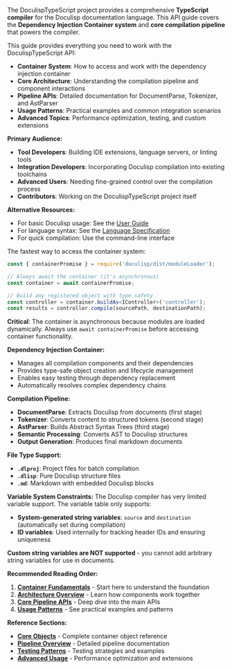 <!-- (dl (section-meta Introduction)) -->

The DoculispTypeScript project provides a comprehensive **TypeScript compiler** for the Doculisp documentation language. This API guide covers the **Dependency Injection Container system** and **core compilation pipeline** that powers the compiler.

<!-- (dl (# What This Guide Covers)) -->

This guide provides everything you need to work with the DoculispTypeScript API:

- **Container System**: How to access and work with the dependency injection container
- **Core Architecture**: Understanding the compilation pipeline and component interactions  
- **Pipeline APIs**: Detailed documentation for DocumentParse, Tokenizer, and AstParser
- **Usage Patterns**: Practical examples and common integration scenarios
- **Advanced Topics**: Performance optimization, testing, and custom extensions

<!-- (dl (# Who Should Use This Guide)) -->

**Primary Audience:**
- **Tool Developers**: Building IDE extensions, language servers, or linting tools
- **Integration Developers**: Incorporating Doculisp compilation into existing toolchains
- **Advanced Users**: Needing fine-grained control over the compilation process
- **Contributors**: Working on the DoculispTypeScript project itself

**Alternative Resources:**
- For basic Doculisp usage: See the [User Guide](../user-guide/_main.md)
- For language syntax: See the [Language Specification](../../Lang/AI-Assistant-Codex.md)
- For quick compilation: Use the command-line interface

<!-- (dl (# Getting Started)) -->

The fastest way to access the container system:

```typescript
const { containerPromise } = require('doculisp/dist/moduleLoader');

// Always await the container (it's asynchronous)
const container = await containerPromise;

// Build any registered object with type safety
const controller = container.buildAs<IController>('controller');
const results = controller.compile(sourcePath, destinationPath);
```

**Critical**: The container is asynchronous because modules are loaded dynamically. Always use `await containerPromise` before accessing container functionality.

<!-- (dl (# Key Concepts)) -->

**Dependency Injection Container:**
- Manages all compilation components and their dependencies
- Provides type-safe object creation and lifecycle management
- Enables easy testing through dependency replacement
- Automatically resolves complex dependency chains

**Compilation Pipeline:**
- **DocumentParse**: Extracts Doculisp from documents (first stage)
- **Tokenizer**: Converts content to structured tokens (second stage)  
- **AstParser**: Builds Abstract Syntax Trees (third stage)
- **Semantic Processing**: Converts AST to Doculisp structures
- **Output Generation**: Produces final markdown documents

**File Type Support:**
- **`.dlproj`**: Project files for batch compilation
- **`.dlisp`**: Pure Doculisp structure files
- **`.md`**: Markdown with embedded Doculisp blocks

<!-- (dl (# Important Limitations)) -->

**Variable System Constraints:**
The Doculisp compiler has very limited variable support. The variable table only supports:

- **System-generated string variables**: `source` and `destination` (automatically set during compilation)
- **ID variables**: Used internally for tracking header IDs and ensuring uniqueness

**Custom string variables are NOT supported** - you cannot add arbitrary string variables for use in documents.

<!-- (dl (# Navigation Guide)) -->

**Recommended Reading Order:**

1. **[Container Fundamentals](./container-fundamentals.md)** - Start here to understand the foundation
2. **[Architecture Overview](./architecture-overview.md)** - Learn how components work together
3. **[Core Pipeline APIs](./core-pipeline-apis.md)** - Deep dive into the main APIs
4. **[Usage Patterns](./usage-patterns.md)** - See practical examples and patterns

**Reference Sections:**
- **[Core Objects](./core-objects.md)** - Complete container object reference
- **[Pipeline Overview](./parsing-pipeline-overview.md)** - Detailed pipeline documentation
- **[Testing Patterns](./testing-patterns.md)** - Testing strategies and examples
- **[Advanced Usage](./advanced-usage.md)** - Performance optimization and extensions